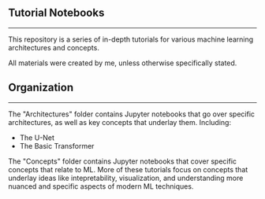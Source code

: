 ## Tutorial Notebooks
-------
This repository is a series of in-depth tutorials for various machine learning architectures and concepts.

All materials were created by me, unless otherwise specifically stated.

## Organization
-------
The "Architectures" folder contains Jupyter notebooks that go over specific architectures, as well as key concepts that underlay them. Including:
- The U-Net
- The Basic Transformer

The "Concepts" folder contains Jupyter notebooks that cover specific concepts that relate to ML. More of these tutorials focus on concepts that underlay ideas like intepretability, visualization,
and understanding more nuanced and specific aspects of modern ML techniques.

